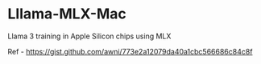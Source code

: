 # Lllama-MLX-Mac
Llama 3 training in Apple Silicon chips using MLX

Ref - 
https://gist.github.com/awni/773e2a12079da40a1cbc566686c84c8f
